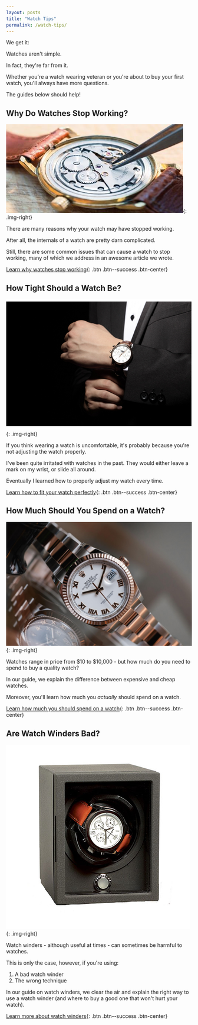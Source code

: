 ```yaml
---
layout: posts
title: "Watch Tips" 
permalink: /watch-tips/
---
```


We get it: 

Watches aren't simple. 

In fact, they're far from it. 

Whether you're a watch wearing veteran or you're about to buy your first watch, you'll always have more questions. 

The guides below should help!

## Why Do Watches Stop Working? 
![fixing a broken watch](/img/watch-stopped-working/fixing-broken-watch.jpg){: .img-right}

There are many reasons why your watch may have stopped working. 

After all, the internals of a watch are pretty darn complicated. 

Still, there are some common issues that can cause a watch to stop working, many of which we address in an awesome article we wrote. 

[Learn why watches stop working](/why-watches-stop-working/){: .btn .btn--success .btn-center}

## How Tight Should a Watch Be? 
![how tight should a watch be image](/img/how-a-watch-should-fit/excellent-watch-fit.jpeg){: .img-right}

If you think wearing a watch is uncomfortable, it's probably because you're not adjusting the watch properly. 

I've been quite irritated with watches in the past. They would either leave a mark on my wrist, or slide all around.

Eventually I learned how to properly adjust my watch every time. 

[Learn how to fit your watch perfectly](/how-tight-should-watch-fit/){: .btn .btn--success .btn-center}

## How Much Should You Spend on a Watch?
![how much should you spend on a watch image](/img/how-much-should-spend-watch/rolex.jpg){: .img-right}

Watches range in price from $10 to $10,000 - but how much do you need to spend to buy a quality watch? 

In our guide, we explain the difference between expensive and cheap watches.

Moreover, you'll learn how much you *actually* should spend on a watch.

[Learn how much you should spend on a watch](/how-much-money-for-watch/){: .btn .btn--success .btn-center}

## Are Watch Winders Bad? 
![watch winder example image](/img/watch-winders/watch-winder-example.jpg){: .img-right}

Watch winders - although useful at times - can sometimes be harmful to watches. 

This is only the case, however, if you're using:

1. A bad watch winder
2. The wrong technique

In our guide on watch winders, we clear the air and explain the right way to use a watch winder (and where to buy a good one that won't hurt your watch).

[Learn more about watch winders](/watch-winders/){: .btn .btn--success .btn-center}